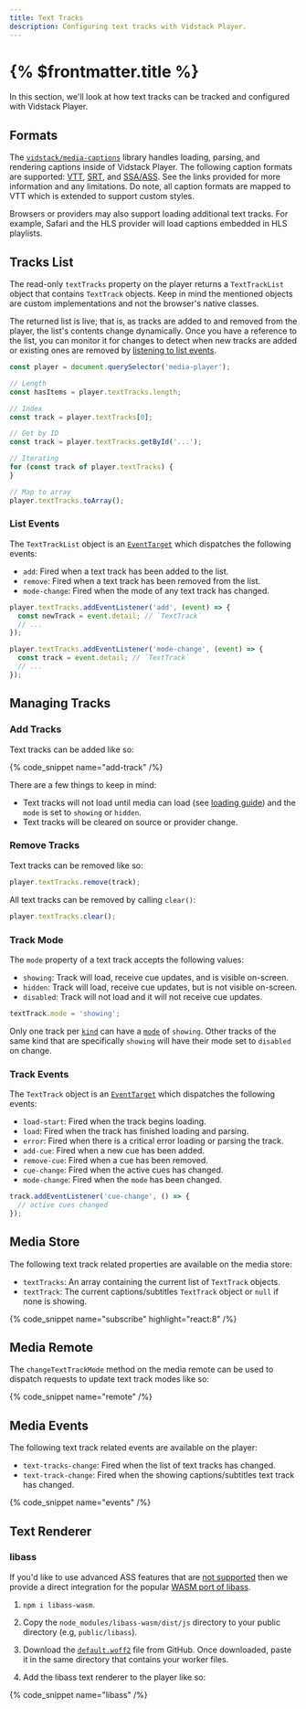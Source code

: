 ```yaml
---
title: Text Tracks
description: Configuring text tracks with Vidstack Player.
---
```


# {% $frontmatter.title %}

In this section, we'll look at how text tracks can be tracked and configured with Vidstack
Player.

## Formats

The [`vidstack/media-captions`](https://github.com/vidstack/media-captions) library handles
loading, parsing, and rendering captions inside of Vidstack Player. The following caption formats
are supported: [VTT](https://github.com/vidstack/media-captions#vtt),
[SRT](https://github.com/vidstack/media-captions#srt), and [SSA/ASS](https://github.com/vidstack/media-captions#ssaass).
See the links provided for more information and any limitations. Do note, all caption formats are
mapped to VTT which is extended to support custom styles.

Browsers or providers may also support loading additional text tracks. For example, Safari
and the HLS provider will load captions embedded in HLS playlists.

## Tracks List

The read-only `textTracks` property on the player returns a `TextTrackList` object that contains
`TextTrack` objects. Keep in mind the mentioned objects are custom implementations and not the
browser's native classes.

The returned list is live; that is, as tracks are added to and removed from the player, the list's
contents change dynamically. Once you have a reference to the list, you can monitor it for changes
to detect when new tracks are added or existing ones are removed by [listening to list events](#events).

```ts
const player = document.querySelector('media-player');

// Length
const hasItems = player.textTracks.length;

// Index
const track = player.textTracks[0];

// Get by ID
const track = player.textTracks.getById('...');

// Iterating
for (const track of player.textTracks) {
}

// Map to array
player.textTracks.toArray();
```

### List Events

The `TextTrackList` object is an [`EventTarget`](https://developer.mozilla.org/en-US/docs/Web/API/EventTarget)
which dispatches the following events:

- `add`: Fired when a text track has been added to the list.
- `remove`: Fired when a text track has been removed from the list.
- `mode-change`: Fired when the mode of any text track has changed.

```ts
player.textTracks.addEventListener('add', (event) => {
  const newTrack = event.detail; // `TextTrack`
  // ...
});

player.textTracks.addEventListener('mode-change', (event) => {
  const track = event.detail; // `TextTrack`
  // ...
});
```

## Managing Tracks

### Add Tracks

Text tracks can be added like so:

{% code_snippet name="add-track" /%}

There are a few things to keep in mind:

- Text tracks will not load until media can load (see
  [loading guide](docs/player/core-concepts/loading#loading-strategies)) and the `mode` is set to
  `showing` or `hidden`.
- Text tracks will be cleared on source or provider change.

### Remove Tracks

Text tracks can be removed like so:

```ts
player.textTracks.remove(track);
```

All text tracks can be removed by calling `clear()`:

```ts
player.textTracks.clear();
```

### Track Mode

The `mode` property of a text track accepts the following values:

- `showing`: Track will load, receive cue updates, and is visible on-screen.
- `hidden`: Track will load, receive cue updates, but is not visible on-screen.
- `disabled`: Track will not load and it will not receive cue updates.

```ts
textTrack.mode = 'showing';
```

Only one track per [`kind`](https://developer.mozilla.org/en-US/docs/Web/API/TextTrack/kind) can
have a [`mode`](https://developer.mozilla.org/en-US/docs/Web/API/TextTrack/mode) of `showing`.
Other tracks of the same kind that are specifically `showing` will have their mode set to
`disabled` on change.

### Track Events

The `TextTrack` object is an [`EventTarget`](https://developer.mozilla.org/en-US/docs/Web/API/EventTarget)
which dispatches the following events:

- `load-start`: Fired when the track begins loading.
- `load`: Fired when the track has finished loading and parsing.
- `error`: Fired when there is a critical error loading or parsing the track.
- `add-cue`: Fired when a new cue has been added.
- `remove-cue`: Fired when a cue has been removed.
- `cue-change`: Fired when the active cues has changed.
- `mode-change`: Fired when the `mode` has been changed.

```ts
track.addEventListener('cue-change', () => {
  // active cues changed
});
```

## Media Store

The following text track related properties are available on the media store:

- `textTracks`: An array containing the current list of `TextTrack` objects.
- `textTrack`: The current captions/subtitles `TextTrack` object or `null` if none is showing.

{% code_snippet name="subscribe" highlight="react:8" /%}

## Media Remote

The `changeTextTrackMode` method on the media remote can be used to dispatch requests to update
text track modes like so:

{% code_snippet name="remote" /%}

## Media Events

The following text track related events are available on the player:

- `text-tracks-change`: Fired when the list of text tracks has changed.
- `text-track-change`: Fired when the showing captions/subtitles text track has changed.

{% code_snippet name="events" /%}

## Text Renderer

### libass

If you'd like to use advanced ASS features that are [not supported](https://github.com/vidstack/media-captions#ssaass)
then we provide a direct integration for the popular
[WASM port of libass](https://github.com/libass/JavascriptSubtitlesOctopus#options).

1. `npm i libass-wasm`.

2. Copy the `node_modules/libass-wasm/dist/js` directory to your public directory (e.g,
   `public/libass`).

3. Download the [`default.woff2`](https://github.com/libass/JavascriptSubtitlesOctopus/blob/master/assets/default.woff2)
   file from GitHub. Once downloaded, paste it in the same directory that contains your worker files.

4. Add the libass text renderer to the player like so:

{% code_snippet name="libass" /%}
